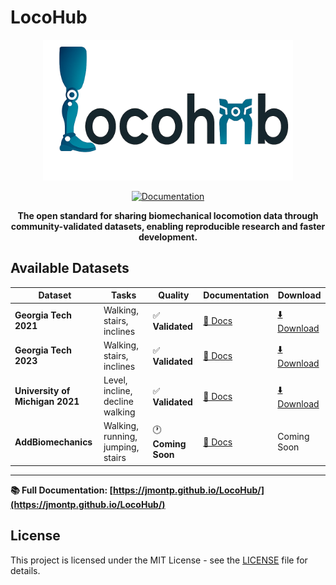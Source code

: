 # LocoHub

<div align="center">
  <img src="docs/assets/locohub_logo.png" alt="LocoHub Logo" width="400">
  
  [![Documentation](https://github.com/jmontp/LocoHub/actions/workflows/deploy-docs.yml/badge.svg)](https://github.com/jmontp/LocoHub/actions/workflows/deploy-docs.yml)
  
  **The open standard for sharing biomechanical locomotion data through community-validated datasets, enabling reproducible research and faster development.**
</div>

## Available Datasets

| Dataset | Tasks | Quality | Documentation | Download |
|---------|-------|---------|---------------|----------|
| **Georgia Tech 2021** | Walking, stairs, inclines | ✅ **Validated** | [📄 Docs](https://jmontp.github.io/LocoHub/reference/datasets_documentation/dataset_gtech_2021/) | [⬇️ Download](https://www.dropbox.com/scl/fo/mhkiv4d3zvnbtdlujvgje/ACPxjnoj6XxL60QZCuK1WCw?rlkey=nm5a22pktlcemud4gzod3ow09&dl=0) |
| **Georgia Tech 2023** | Walking, stairs, inclines | ✅ **Validated** | [📄 Docs](https://jmontp.github.io/LocoHub/reference/datasets_documentation/dataset_gtech_2023/) | [⬇️ Download](https://www.dropbox.com/scl/fo/mhkiv4d3zvnbtdlujvgje/ACPxjnoj6XxL60QZCuK1WCw?rlkey=nm5a22pktlcemud4gzod3ow09&dl=0) |
| **University of Michigan 2021** | Level, incline, decline walking | ✅ **Validated** | [📄 Docs](https://jmontp.github.io/LocoHub/reference/datasets_documentation/dataset_umich_2021/) | [⬇️ Download](https://www.dropbox.com/scl/fo/mhkiv4d3zvnbtdlujvgje/ACPxjnoj6XxL60QZCuK1WCw?rlkey=nm5a22pktlcemud4gzod3ow09&dl=0) |
| **AddBiomechanics** | Walking, running, jumping, stairs | 🕐 **Coming Soon** | [📄 Docs](https://jmontp.github.io/LocoHub/reference/datasets_documentation/dataset_addbiomechanics/) | Coming Soon |

---

**📚 Full Documentation: [https://jmontp.github.io/LocoHub/](https://jmontp.github.io/LocoHub/)**

## License

This project is licensed under the MIT License - see the [LICENSE](LICENSE) file for details.